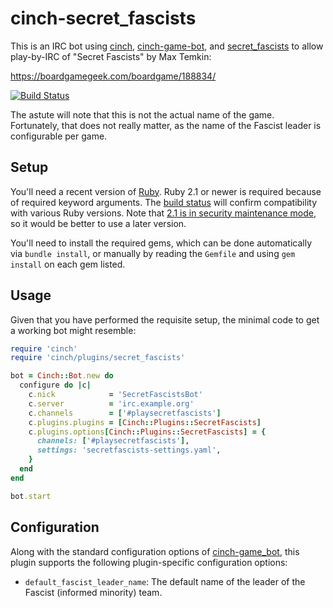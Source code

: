 # cinch-secret_fascists

This is an IRC bot using [cinch](https://github.com/cinchrb/cinch), [cinch-game-bot](https://github.com/petertseng/cinch-game-bot), and [secret_fascists](https://github.com/petertseng/secret_fascists) to allow play-by-IRC of "Secret Fascists" by Max Temkin:

https://boardgamegeek.com/boardgame/188834/

[![Build Status](https://travis-ci.org/petertseng/cinch-secret_fascists.svg?branch=master)](https://travis-ci.org/petertseng/cinch-secret_fascists)

The astute will note that this is not the actual name of the game.
Fortunately, that does not really matter, as the name of the Fascist leader is configurable per game.

## Setup

You'll need a recent version of [Ruby](https://www.ruby-lang.org/).
Ruby 2.1 or newer is required because of required keyword arguments.
The [build status](https://travis-ci.org/petertseng/cinch-secret_fascists) will confirm compatibility with various Ruby versions.
Note that [2.1 is in security maintenance mode](https://www.ruby-lang.org/en/news/2016/02/24/support-plan-of-ruby-2-0-0-and-2-1/), so it would be better to use a later version.

You'll need to install the required gems, which can be done automatically via `bundle install`, or manually by reading the `Gemfile` and using `gem install` on each gem listed.

## Usage

Given that you have performed the requisite setup, the minimal code to get a working bot might resemble:

```ruby
require 'cinch'
require 'cinch/plugins/secret_fascists'

bot = Cinch::Bot.new do
  configure do |c|
    c.nick            = 'SecretFascistsBot'
    c.server          = 'irc.example.org'
    c.channels        = ['#playsecretfascists']
    c.plugins.plugins = [Cinch::Plugins::SecretFascists]
    c.plugins.options[Cinch::Plugins::SecretFascists] = {
      channels: ['#playsecretfascists'],
      settings: 'secretfascists-settings.yaml',
    }
  end
end

bot.start
```

## Configuration

Along with the standard configuration options of [cinch-game_bot](https://github.com/petertseng/cinch-game_bot), this plugin supports the following plugin-specific configuration options:

* `default_fascist_leader_name`: The default name of the leader of the Fascist (informed minority) team.
